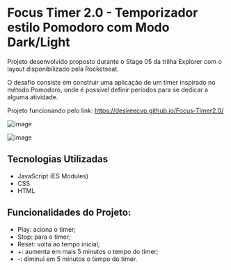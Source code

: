 # Focus Timer 2.0 - Temporizador estilo Pomodoro com Modo Dark/Light 

Projeto desenvolvido proposto durante o Stage 05 da trilha Explorer com o layout disponibilizado pela Rocketseat.

O desafio consiste em construir uma aplicação de um timer inspirado no método Pomodoro, onde é possível definir períodos para se dedicar a alguma atividade.

Projeto funcionando pelo link: https://desireecvp.github.io/Focus-Timer2.0/

![image](https://github.com/desireecvp/pomodoro-timer/assets/147721056/c8da1899-1d32-455f-b983-6f061c2aa427)

![image](https://github.com/desireecvp/pomodoro-timer/assets/147721056/6f9e9435-742b-4102-9fd8-bfc8c4329a00)


## Tecnologias Utilizadas

- JavaScript (ES Modules)
- CSS
- HTML

## Funcionalidades do Projeto:

- Play: aciona o timer;
- Stop: para o timer;
- Reset: volta ao tempo inicial;
- +: aumenta em mais 5 minutos o tempo do timer;
- -: diminui em 5 minutos o tempo do timer.
